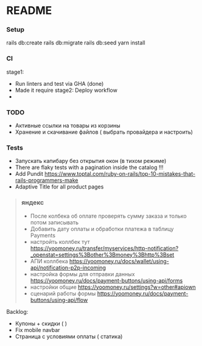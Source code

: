 # README

### Setup

rails db:create
rails db:migrate
rails db:seed
yarn install

### CI
stage1: 
- Run linters and test via GHA (done)
- Made it require
stage2: Deploy workflow
- 

### TODO

- Активные ссылки на товары из корзины 
- Хранение и скачивание файлов ( выбрать провайдера и настроить)

### Tests
- Запускать капибару без открытия окон (в тихом режиме)
- There are flaky tests with a pagination inside the catalog !!!
- Add Pundit https://www.toptal.com/ruby-on-rails/top-10-mistakes-that-rails-programmers-make
- Adaptive Title for all product pages

> ### яндекс
>- После колбека об оплате проверять сумму заказа и только потом записывать
>- Добавить дату оплаты и обработки платежа в таблицу Payments
>- настройть коллбек тут https://yoomoney.ru/transfer/myservices/http-notification?_openstat=settings%3Bother%3Bmoney%3Bhttp%3Bset
>- АПИ коллбека https://yoomoney.ru/docs/wallet/using-api/notification-p2p-incoming
>- настройка формы для отправки данных https://yoomoney.ru/docs/payment-buttons/using-api/forms
>- настройки общие https://yoomoney.ru/settings?w=other#apiown
>- сценарий работы формы https://yoomoney.ru/docs/payment-buttons/using-api/flow


Backlog: 
- Купоны + скидки ( )
- Fix mobile navbar
- Страница с условиями оплаты ( статика)
